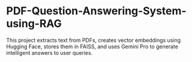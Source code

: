 # PDF-Question-Answering-System-using-RAG
This project extracts text from PDFs, creates vector embeddings using Hugging Face, stores them in FAISS, and uses Gemini Pro to generate intelligent answers to user queries.
